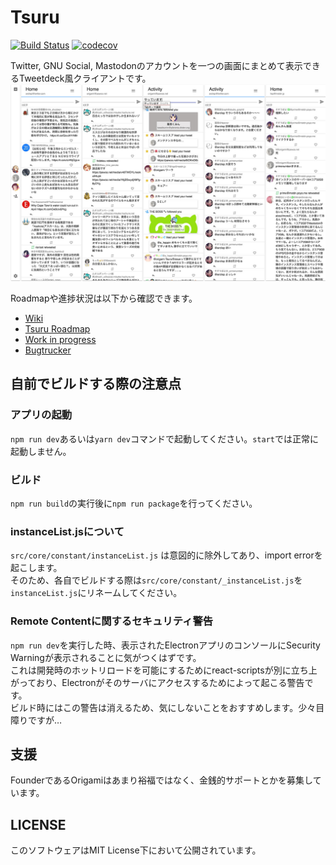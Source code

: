 # Tsuru  
[![Build Status](https://travis-ci.org/tsuruclient/tsuru.svg?branch=dev)](https://travis-ci.org/tsuruclient/tsuru) [![codecov](https://codecov.io/gh/tsuruclient/tsuru/branch/dev/graph/badge.svg)](https://codecov.io/gh/tsuruclient/tsuru)

Twitter, GNU Social, Mastodonのアカウントを一つの画面にまとめて表示できるTweetdeck風クライアントです。   
![Tsuru動作画像](./images/ss@0,5x.jpg "はい")  
  
Roadmapや進捗状況は以下から確認できます。
* [Wiki](https://scrapbox.io/tsuruclient)
* [Tsuru Roadmap](https://trello.com/b/Id3TjFbr/tsuru)
* [Work in progress](https://github.com/tsuruclient/tsuru/projects/3)  
* [Bugtrucker](https://github.com/tsuruclient/tsuru/projects/2)  
  
  
## 自前でビルドする際の注意点
### アプリの起動  
`npm run dev`あるいは`yarn dev`コマンドで起動してください。`start`では正常に起動しません。  
  
### ビルド
`npm run build`の実行後に`npm run package`を行ってください。  
  
### instanceList.jsについて
`src/core/constant/instanceList.js` は意図的に除外してあり、import errorを起こします。  
そのため、各自でビルドする際は`src/core/constant/_instanceList.js`を`instanceList.js`にリネームしてください。
  
### Remote Contentに関するセキュリティ警告  
`npm run dev`を実行した時、表示されたElectronアプリのコンソールにSecurity Warningが表示されることに気がつくはずです。  
これは開発時のホットリロードを可能にするためにreact-scriptsが別に立ち上がっており、Electronがそのサーバにアクセスするためによって起こる警告です。  
ビルド時にはこの警告は消えるため、気にしないことをおすすめします。少々目障りですが…  
    
## 支援  
FounderであるOrigamiはあまり裕福ではなく、金銭的サポートとかを募集しています。  
  
## LICENSE
このソフトウェアはMIT License下において公開されています。
